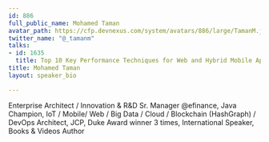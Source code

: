 ```yaml
---
id: 886
full_public_name: Mohamed Taman
avatar_path: https://cfp.devnexus.com/system/avatars/886/large/TamanM.jpg?1507547778
twitter_name: "@_tamanm"
talks:
- id: 1635
  title: Top 10 Key Performance Techniques for Web and Hybrid Mobile Apps
title: Mohamed Taman
layout: speaker_bio

---
```

Enterprise Architect / Innovation & R&D Sr. Manager @efinance, Java Champion, IoT / Mobile/ Web / Big Data / Cloud / Blockchain (HashGraph) / DevOps Architect, JCP, Duke Award winner 3 times, International Speaker, Books & Videos Author
